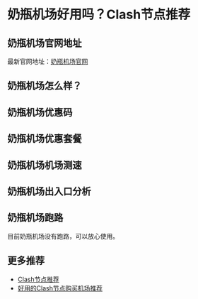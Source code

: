 # 奶瓶机场好用吗？Clash节点推荐

## 奶瓶机场官网地址
最新官网地址：[奶瓶机场官网](https://ct.affxc.com/nerwo/)

## 奶瓶机场怎么样？


## 奶瓶机场优惠码


## 奶瓶机场优惠套餐


## 奶瓶机场机场测速


## 奶瓶机场出入口分析


## 奶瓶机场跑路
目前奶瓶机场没有跑路，可以放心使用。

## 更多推荐
 - [Clash节点推荐](https://github.com/clashdownload/Clash)
 - [好用的Clash节点购买机场推荐](https://clash.top/node/?utm_source=github&utm_medium=clashdownload-details)
